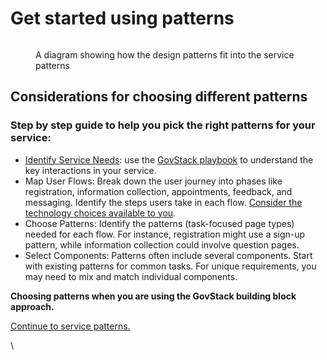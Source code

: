 # Get started using patterns

<figure><img src="../.gitbook/assets/image (1) (1).png" alt=""><figcaption><p>A diagram showing how the design patterns fit into the service patterns</p></figcaption></figure>

## **Considerations for choosing different patterns**

### **Step by step guide to help you pick the right patterns for your service:**&#x20;

* [Identify Service Needs](../service-design-good-practice-guidelines/1.-user-centred-design/): use the [GovStack playbook](http://127.0.0.1:5000/s/4D3oEcPGpYoKnwkQmCzJ/govstack-implementation-playbook/design-and-delivery/user-journeys) to understand the key interactions in your service.
* Map User Flows: Break down the user journey into phases like registration, information collection, appointments, feedback, and messaging. Identify the steps users take in each flow. [Consider the technology choices available to you](../service-design-good-practice-guidelines/4.-technology-choices/).
* Choose Patterns: Identify the patterns (task-focused page types) needed for each flow. For instance, registration might use a sign-up pattern, while information collection could involve question pages.
* Select Components: Patterns often include several components. Start with existing patterns for common tasks. For unique requirements, you may need to mix and match individual components.

**Choosing patterns when you are using the GovStack building block approach.**&#x20;

[Continue to service patterns.](service-patterns/) &#x20;

\
